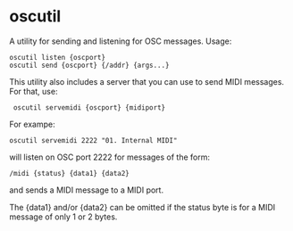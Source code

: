 # oscutil

A utility for sending and listening for OSC messages.  Usage:

    oscutil listen {oscport}
    oscutil send {oscport} {/addr} {args...}
    
This utility also includes a server that you can use to send MIDI messages.
For that, use:
 
     oscutil servemidi {oscport} {midiport}

For exampe:

    oscutil servemidi 2222 "01. Internal MIDI"

will listen on OSC port 2222 for messages of the form:

    /midi {status} {data1} {data2}

and sends a MIDI message to a MIDI port.
    
The {data1} and/or {data2} can be omitted if the status byte
is for a MIDI message of only 1 or 2 bytes.

